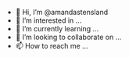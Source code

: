 - 👋 Hi, I’m @amandastensland
- 👀 I’m interested in ...
- 🌱 I’m currently learning ...
- 💞️ I’m looking to collaborate on ...
- 📫 How to reach me ...

<!---
amandastensland/amandastensland is a ✨ special ✨ repository because its `README.md` (this file) appears on your GitHub profile.
You can click the Preview link to take a look at your changes.
--->

